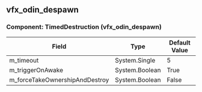 ## vfx_odin_despawn

### Component: TimedDestruction (vfx_odin_despawn)

|Field|Type|Default Value|
|---|---|---|
|m_timeout|System.Single|5|
|m_triggerOnAwake|System.Boolean|True|
|m_forceTakeOwnershipAndDestroy|System.Boolean|False|

